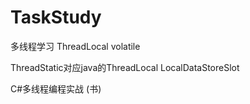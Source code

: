 # TaskStudy
多线程学习
ThreadLocal
volatile

ThreadStatic对应java的ThreadLocal
LocalDataStoreSlot

C#多线程编程实战 (书)
